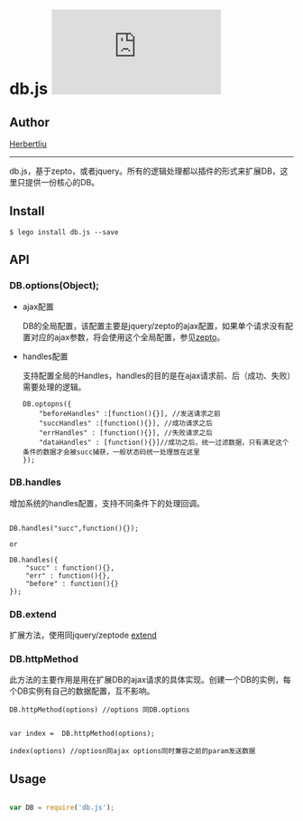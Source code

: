 # db.js [![lego version](http://lego.oa.com/badge/db.js)](http://lego.oa.com/package/db.js) 

## Author

[Herbertliu](https://github.com/herbertliu)

---

db.js，基于zepto，或者jquery。所有的逻辑处理都以插件的形式来扩展DB，这里只提供一份核心的DB。

## Install

```
$ lego install db.js --save
```

## API

### DB.options(Object);

+   ajax配置

    DB的全局配置，该配置主要是jquery/zepto的ajax配置，如果单个请求没有配置对应的ajax参数，将会使用这个全局配置，参见[zepto](http://zeptojs.com/#$.ajax)。
+   handles配置

    支持配置全局的Handles，handles的目的是在ajax请求前、后（成功、失败）需要处理的逻辑。
    ```
    DB.optopns({
        "beforeHandles" :[function(){}], //发送请求之前
        "succHandles" :[function(){}], //成功请求之后
        "errHandles" : [function(){}], //失败请求之后
        "dataHandles" : [function(){}]//成功之后，统一过滤数据，只有满足这个条件的数据才会被succ捕获，一般状态码统一处理放在这里
    });

    ```

### DB.handles

增加系统的handles配置，支持不同条件下的处理回调。

```

DB.handles("succ",function(){});

or

DB.handles({
    "succ" : function(){},
    "err" : function(){},
    "before" : function(){}
});

```


### DB.extend

扩展方法，使用同jquery/zeptode [extend](http://zeptojs.com/#$.extend)

### DB.httpMethod

此方法的主要作用是用在扩展DB的ajax请求的具体实现。创建一个DB的实例，每个DB实例有自己的数据配置，互不影响。

```
DB.httpMethod(options) //options 同DB.options


var index =  DB.httpMethod(options);

index(options) //optiosn同ajax options同时兼容之前的param发送数据

```

## Usage

```js

var DB = require('db.js');

```



